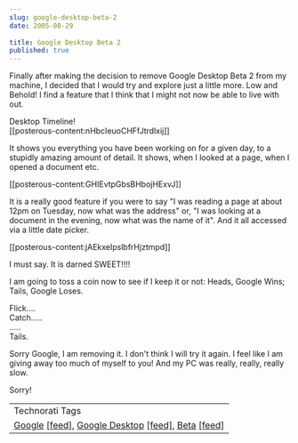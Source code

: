 ```yaml
---
slug: google-desktop-beta-2
date: 2005-08-29
 
title: Google Desktop Beta 2
published: true
---
```

Finally after making the decision to remove Google Desktop Beta 2 from my machine, I decided that I would try and explore just a little more. Low and Behold! I find a feature that I think that I might not now be able to live with out.<p />Desktop Timeline!<br />[[posterous-content:nHbcIeuoCHFfJtrdlxij]]<p />It shows you everything you have been working on for a given day, to a stupidly amazing amount of detail.  It shows, when I looked at a page, when I opened a document etc.  <p />[[posterous-content:GHIEvtpGbsBHbojHExvJ]]<p />It is a really good feature if you were to say "I was reading a page at about 12pm on Tuesday, now what was the address" or, "I was looking at a document in the evening, now what was the name of it".  And it all accessed via a little date picker.<p />[[posterous-content:jAEkxeIpslbfrHjztmpd]]<p />I must say.  It is darned SWEET!!!!<p />I am going to toss a coin now to see if I keep it or not: Heads, Google Wins; Tails, Google Loses.<p />Flick....<br />Catch.....<br />.....<br />Tails.<p />Sorry Google, I am removing it. I don't think I will try it again. I feel like I am giving away too much of myself to you! And my PC was really, really, really slow.<p />Sorry!<p /><table class="TechnoratiHead TagHeader">
<tr><td>Technorati Tags</td></tr>
<tr class="Technorati"><td>
<a href="https://paul.kinlan.me/tags/Google" class="Tag" rel="tag">Google</a> <a href="http://feeds.technorati.com/feed/posts/tag/Google" class="Tag">[feed]</a>, <a href="https://paul.kinlan.me/tags/Google+Desktop" class="Tag" rel="tag">Google Desktop</a> <a href="http://feeds.technorati.com/feed/posts/tag/Google+Desktop" class="Tag">[feed]</a>, <a href="https://paul.kinlan.me/tags/Beta" class="Tag" rel="tag">Beta</a> <a href="http://feeds.technorati.com/feed/posts/tag/Beta" class="Tag">[feed]</a>
</td></tr>
</table><div class="blogger-post-footer"><img class="posterous_download_image" src="https://blogger.googleusercontent.com/tracker/8109338-112534705589119922?l=www.kinlan.co.uk%2Findex.html" height="1" alt="" width="1" /></div>

